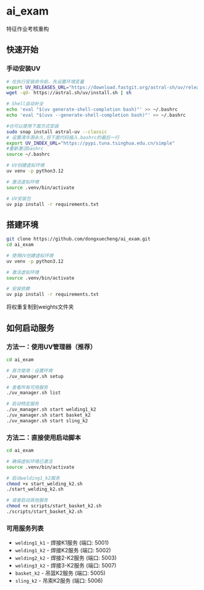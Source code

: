 # ai_exam

特征作业考核重构

## 快速开始

### 手动安装UV

```bash
# 在执行安装命令前，先设置环境变量
export UV_RELEASES_URL="https://download.fastgit.org/astral-sh/uv/releases"
wget -qO- https://astral.sh/uv/install.sh | sh

# Shell自动补全
echo 'eval "$(uv generate-shell-completion bash)"' >> ~/.bashrc
echo 'eval "$(uvx --generate-shell-completion bash)"' >> ~/.bashrc

#也可以使用下面方式安装
sudo snap install astral-uv --classic
# 设置清华源永久,将下面代码插入.bashrc的最后一行
export UV_INDEX_URL="https://pypi.tuna.tsinghua.edu.cn/simple"
#重新激活bashrc
source ~/.bashrc

# UV创建虚拟环境
uv venv -p python3.12

# 激活虚拟环境
source .venv/bin/activate

# UV安装包
uv pip install -r requirements.txt
```

## 搭建环境

```bash
git clone https://github.com/dongxuecheng/ai_exam.git
cd ai_exam

# 使用UV创建虚拟环境
uv venv -p python3.12

# 激活虚拟环境
source .venv/bin/activate

# 安装依赖
uv pip install -r requirements.txt
```

将权重复制到weights文件夹

## 如何启动服务

### 方法一：使用UV管理器（推荐）

```bash
cd ai_exam

# 首次使用：设置环境
./uv_manager.sh setup

# 查看所有可用服务
./uv_manager.sh list

# 启动特定服务
./uv_manager.sh start welding1_k2
./uv_manager.sh start basket_k2
./uv_manager.sh start sling_k2
```

### 方法二：直接使用启动脚本

```bash
cd ai_exam

# 确保虚拟环境已激活
source .venv/bin/activate

# 启动welding1_k2服务
chmod +x start_welding_k2.sh
./start_welding_k2.sh

# 或者启动其他服务
chmod +x scripts/start_basket_k2.sh
./scripts/start_basket_k2.sh
```

### 可用服务列表

- `welding1_k1` - 焊接K1服务 (端口: 5001)
- `welding1_k2` - 焊接K2服务 (端口: 5002)
- `welding2_k2` - 焊接2-K2服务 (端口: 5003)
- `welding3_k2` - 焊接3-K2服务 (端口: 5007)
- `basket_k2` - 吊篮K2服务 (端口: 5005)
- `sling_k2` - 吊索K2服务 (端口: 5006)
